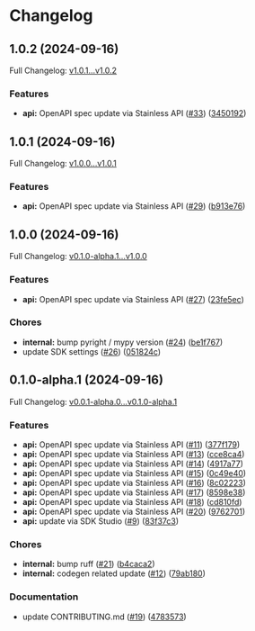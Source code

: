 # Changelog

## 1.0.2 (2024-09-16)

Full Changelog: [v1.0.1...v1.0.2](https://github.com/lumalabs/lumaai-python/compare/v1.0.1...v1.0.2)

### Features

* **api:** OpenAPI spec update via Stainless API ([#33](https://github.com/lumalabs/lumaai-python/issues/33)) ([3450192](https://github.com/lumalabs/lumaai-python/commit/34501925cbdcfbacb57634b77368300f378b59d5))

## 1.0.1 (2024-09-16)

Full Changelog: [v1.0.0...v1.0.1](https://github.com/lumalabs/lumaai-python/compare/v1.0.0...v1.0.1)

### Features

* **api:** OpenAPI spec update via Stainless API ([#29](https://github.com/lumalabs/lumaai-python/issues/29)) ([b913e76](https://github.com/lumalabs/lumaai-python/commit/b913e7690db0f63b585b2189d41b8c8d41824c06))

## 1.0.0 (2024-09-16)

Full Changelog: [v0.1.0-alpha.1...v1.0.0](https://github.com/lumalabs/lumaai-python/compare/v0.1.0-alpha.1...v1.0.0)

### Features

* **api:** OpenAPI spec update via Stainless API ([#27](https://github.com/lumalabs/lumaai-python/issues/27)) ([23fe5ec](https://github.com/lumalabs/lumaai-python/commit/23fe5ecb07c1c7f6305b14f139220af293c8c980))


### Chores

* **internal:** bump pyright / mypy version ([#24](https://github.com/lumalabs/lumaai-python/issues/24)) ([be1f767](https://github.com/lumalabs/lumaai-python/commit/be1f767627075f4dd7b8a0356970c115287e751d))
* update SDK settings ([#26](https://github.com/lumalabs/lumaai-python/issues/26)) ([051824c](https://github.com/lumalabs/lumaai-python/commit/051824ca02ad4adcadcac6eb96cb30eb6dea4dbf))

## 0.1.0-alpha.1 (2024-09-16)

Full Changelog: [v0.0.1-alpha.0...v0.1.0-alpha.1](https://github.com/lumalabs/lumaai-python/compare/v0.0.1-alpha.0...v0.1.0-alpha.1)

### Features

* **api:** OpenAPI spec update via Stainless API ([#11](https://github.com/lumalabs/lumaai-python/issues/11)) ([377f179](https://github.com/lumalabs/lumaai-python/commit/377f179cd6199a5decf80c2a846a84ef261a8925))
* **api:** OpenAPI spec update via Stainless API ([#13](https://github.com/lumalabs/lumaai-python/issues/13)) ([cce8ca4](https://github.com/lumalabs/lumaai-python/commit/cce8ca4fa4c1b3bb529f4d98c5ec68606c5b43f6))
* **api:** OpenAPI spec update via Stainless API ([#14](https://github.com/lumalabs/lumaai-python/issues/14)) ([4917a77](https://github.com/lumalabs/lumaai-python/commit/4917a777b96afca5f01c07444dfd7f68cfcc9911))
* **api:** OpenAPI spec update via Stainless API ([#15](https://github.com/lumalabs/lumaai-python/issues/15)) ([0c49e40](https://github.com/lumalabs/lumaai-python/commit/0c49e406df3aca45f18883cc1413c3c9dc392ee6))
* **api:** OpenAPI spec update via Stainless API ([#16](https://github.com/lumalabs/lumaai-python/issues/16)) ([8c02223](https://github.com/lumalabs/lumaai-python/commit/8c02223c49db15d4132184c6d4248f1d466561b9))
* **api:** OpenAPI spec update via Stainless API ([#17](https://github.com/lumalabs/lumaai-python/issues/17)) ([8598e38](https://github.com/lumalabs/lumaai-python/commit/8598e3851effef0025d7f934772826ba0186b290))
* **api:** OpenAPI spec update via Stainless API ([#18](https://github.com/lumalabs/lumaai-python/issues/18)) ([cd810fd](https://github.com/lumalabs/lumaai-python/commit/cd810fd3633e0df252b22152f0b58121275cab13))
* **api:** OpenAPI spec update via Stainless API ([#20](https://github.com/lumalabs/lumaai-python/issues/20)) ([9762701](https://github.com/lumalabs/lumaai-python/commit/97627012cc3c4862a0ce3d76e7db8ef6c8d6b954))
* **api:** update via SDK Studio ([#9](https://github.com/lumalabs/lumaai-python/issues/9)) ([83f37c3](https://github.com/lumalabs/lumaai-python/commit/83f37c37c12826c4c850e2f06b21022690b59fb9))


### Chores

* **internal:** bump ruff ([#21](https://github.com/lumalabs/lumaai-python/issues/21)) ([b4caca2](https://github.com/lumalabs/lumaai-python/commit/b4caca23ad06baf9c3047c0d71fd898d33718a0a))
* **internal:** codegen related update ([#12](https://github.com/lumalabs/lumaai-python/issues/12)) ([79ab180](https://github.com/lumalabs/lumaai-python/commit/79ab1809977f8df46874f9942161585e7849f97c))


### Documentation

* update CONTRIBUTING.md ([#19](https://github.com/lumalabs/lumaai-python/issues/19)) ([4783573](https://github.com/lumalabs/lumaai-python/commit/4783573b6b91b969720b54f8b6999f04b4e52478))
